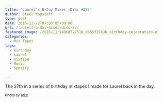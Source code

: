 ```yaml
---
title: 'Laurel’s B-Day Mixes [Disc #27]'
author: Steel Wagstaff
type: post
date: 2015-12-22T07:00:05+00:00
url: /laurels-b-day-mixes-disc-27/
featured_image: /2016/11/14068727510_0655f2743b_birthday-celebration-e1449508051126.jpg
categories:
  - Mix Tapes
tags:
  - birthday
  - Laurel
  - mixtape
  - Music
  - Spotify

---
```

The 27th in a series of birthday mixtapes I made for Laurel back in the day.



<small>Photo by <a href="http://www.flickr.com/photos/68387408@N00/6036179334" target="_blank">erix!</a> <a title="Attribution License" href="http://creativecommons.org/licenses/by/2.0/" target="_blank" rel="nofollow"><img src="http://music.steelwagstaff.com/wp-content/plugins/wp-inject/images/cc.png" alt="" /></a></small>